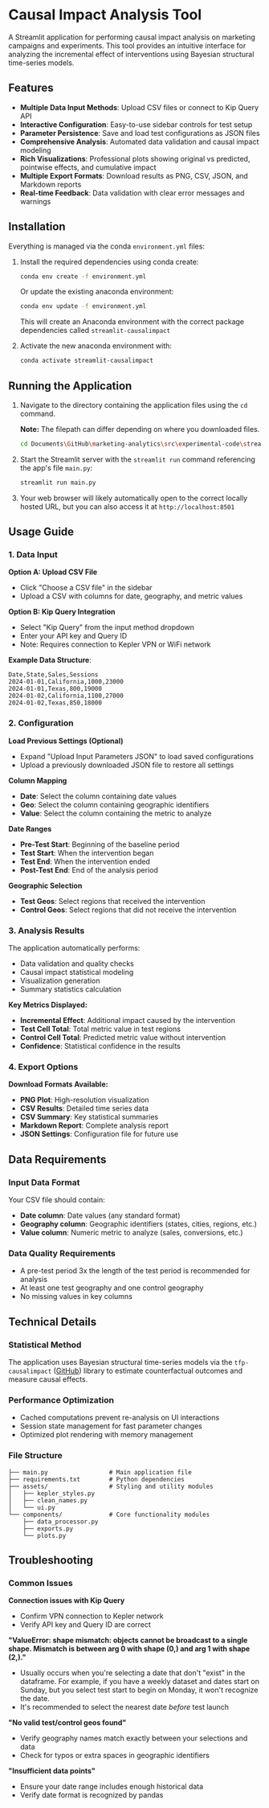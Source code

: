 # Causal Impact Analysis Tool

A Streamlit application for performing causal impact analysis on marketing campaigns and experiments. This tool provides an intuitive interface for analyzing the incremental effect of interventions using Bayesian structural time-series models.

## Features

- **Multiple Data Input Methods**: Upload CSV files or connect to Kip Query API
- **Interactive Configuration**: Easy-to-use sidebar controls for test setup
- **Parameter Persistence**: Save and load test configurations as JSON files
- **Comprehensive Analysis**: Automated data validation and causal impact modeling
- **Rich Visualizations**: Professional plots showing original vs predicted, pointwise effects, and cumulative impact
- **Multiple Export Formats**: Download results as PNG, CSV, JSON, and Markdown reports
- **Real-time Feedback**: Data validation with clear error messages and warnings

## Installation
Everything is managed via the conda `environment.yml` files:

1. Install the required dependencies using conda create:
    ```bash
    conda env create -f environment.yml
    ```
    Or update the existing anaconda environment:
    ```bash
    conda env update -f environment.yml
    ```
    This will create an Anaconda environment with the correct package dependencies called `streamlit-causalimpact`

2. Activate the new anaconda environment with:
    ```bash
    conda activate streamlit-causalimpact
    ```

## Running the Application

1. Navigate to the directory containing the application files using the `cd` command. 
    
    **Note:** The filepath can differ depending on where you downloaded files.
   ```bash
   cd Documents\GitHub\marketing-analytics\src\experimental-code\streamlit-causalimpact
   ```
2. Start the Streamlit server with the `streamlit run` command referencing the app's file `main.py`:
   ```bash
   streamlit run main.py
   ```
3. Your web browser will likely automatically open to the correct locally hosted URL, but you can also access it at `http://localhost:8501`

## Usage Guide

### 1. Data Input

**Option A: Upload CSV File**
- Click "Choose a CSV file" in the sidebar
- Upload a CSV with columns for date, geography, and metric values

**Option B: Kip Query Integration**
- Select "Kip Query" from the input method dropdown
- Enter your API key and Query ID
- Note: Requires connection to Kepler VPN or WiFi network

**Example Data Structure**:
```csv
Date,State,Sales,Sessions
2024-01-01,California,1000,23000
2024-01-01,Texas,800,19000
2024-01-02,California,1100,27000
2024-01-02,Texas,850,18000
```

### 2. Configuration

**Load Previous Settings (Optional)**
- Expand "Upload Input Parameters JSON" to load saved configurations
- Upload a previously downloaded JSON file to restore all settings

**Column Mapping**
- **Date**: Select the column containing date values
- **Geo**: Select the column containing geographic identifiers
- **Value**: Select the column containing the metric to analyze

**Date Ranges**
- **Pre-Test Start**: Beginning of the baseline period
- **Test Start**: When the intervention began
- **Test End**: When the intervention ended
- **Post-Test End**: End of the analysis period

**Geographic Selection**
- **Test Geos**: Select regions that received the intervention
- **Control Geos**: Select regions that did not receive the intervention

### 3. Analysis Results

The application automatically performs:
- Data validation and quality checks
- Causal impact statistical modeling
- Visualization generation
- Summary statistics calculation

**Key Metrics Displayed:**
- **Incremental Effect**: Additional impact caused by the intervention
- **Test Cell Total**: Total metric value in test regions
- **Control Cell Total**: Predicted metric value without intervention
- **Confidence**: Statistical confidence in the results

### 4. Export Options

**Download Formats Available:**
- **PNG Plot**: High-resolution visualization
- **CSV Results**: Detailed time series data
- **CSV Summary**: Key statistical summaries
- **Markdown Report**: Complete analysis report
- **JSON Settings**: Configuration file for future use

## Data Requirements

### Input Data Format
Your CSV file should contain:
- **Date column**: Date values (any standard format)
- **Geography column**: Geographic identifiers (states, cities, regions, etc.)
- **Value column**: Numeric metric to analyze (sales, conversions, etc.)

### Data Quality Requirements
- A pre-test period 3x the length of the test period is recommended for analysis
- At least one test geography and one control geography
- No missing values in key columns

## Technical Details

### Statistical Method
The application uses Bayesian structural time-series models via the `tfp-causalimpact` ([GitHub](https://github.com/google/tfp-causalimpact)) library to estimate counterfactual outcomes and measure causal effects.

### Performance Optimization
- Cached computations prevent re-analysis on UI interactions
- Session state management for fast parameter changes
- Optimized plot rendering with memory management

### File Structure
```
├── main.py                 # Main application file
├── requirements.txt        # Python dependencies
├── assets/                 # Styling and utility modules
│   ├── kepler_styles.py
│   ├── clean_names.py
│   └── ui.py
└── components/             # Core functionality modules
    ├── data_processor.py
    ├── exports.py
    └── plots.py
```

## Troubleshooting

### Common Issues

**Connection issues with Kip Query**
- Confirm VPN connection to Kepler network
- Verify API key and Query ID are correct

**"ValueError: shape mismatch: objects cannot be broadcast to a single shape. Mismatch is between arg 0 with shape (0,) and arg 1 with shape (2,)."**
- Usually occurs when you're selecting a date that don't "exist" in the dataframe. For example, if you have a weekly dataset and dates start on Sunday, but you select test start to begin on Monday, it won't recognize the date. 
- It's recommended to select the nearest date *before* test launch

**"No valid test/control geos found"**
- Verify geography names match exactly between your selections and data
- Check for typos or extra spaces in geographic identifiers

**"Insufficient data points"**
- Ensure your date range includes enough historical data
- Verify date format is recognized by pandas
